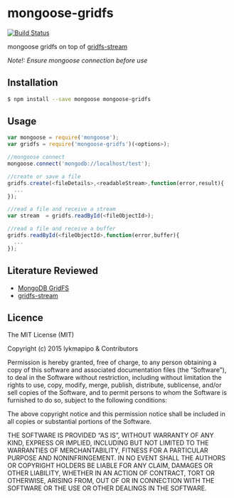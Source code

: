 mongoose-gridfs
===============

[![Build Status](https://travis-ci.org/lykmapipo/mongoose-gridfs.svg?branch=master)](https://travis-ci.org/lykmapipo/mongoose-gridfs)

mongoose gridfs on top of [gridfs-stream](https://github.com/aheckmann/gridfs-stream)

*Note!: Ensure mongoose connection before use*

## Installation
```sh
$ npm install --save mongoose mongoose-gridfs
```

## Usage
```js
var mongoose = require('mongoose');
var gridfs = require('mongoose-gridfs')(<options>);

//mongoose connect
mongoose.connect('mongodb://localhost/test');

//create or save a file
gridfs.create(<fileDetails>,<readableStream>,function(error,result){
  ...
});

//read a file and receive a stream
var stream  = gridfs.readById(<fileObjectId>);

//read a file and receive a buffer
gridfs.readById(<fileObjectId>,function(error,buffer){
  ...
});

```

## Literature Reviewed
- [MongoDB GridFS](https://docs.mongodb.org/manual/core/gridfs/)
- [gridfs-stream](https://github.com/aheckmann/gridfs-stream)


## Licence

The MIT License (MIT)

Copyright (c) 2015 lykmapipo & Contributors

Permission is hereby granted, free of charge, to any person obtaining a copy of this software and associated documentation files (the “Software”), to deal in the Software without restriction, including without limitation the rights to use, copy, modify, merge, publish, distribute, sublicense, and/or sell copies of the Software, and to permit persons to whom the Software is furnished to do so, subject to the following conditions:

The above copyright notice and this permission notice shall be included in all copies or substantial portions of the Software.

THE SOFTWARE IS PROVIDED “AS IS”, WITHOUT WARRANTY OF ANY KIND, EXPRESS OR IMPLIED, INCLUDING BUT NOT LIMITED TO THE WARRANTIES OF MERCHANTABILITY, FITNESS FOR A PARTICULAR PURPOSE AND NONINFRINGEMENT. IN NO EVENT SHALL THE AUTHORS OR COPYRIGHT HOLDERS BE LIABLE FOR ANY CLAIM, DAMAGES OR OTHER LIABILITY, WHETHER IN AN ACTION OF CONTRACT, TORT OR OTHERWISE, ARISING FROM, OUT OF OR IN CONNECTION WITH THE SOFTWARE OR THE USE OR OTHER DEALINGS IN THE SOFTWARE. 
